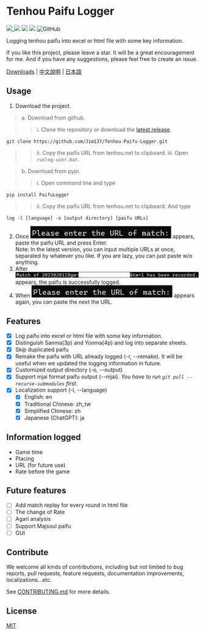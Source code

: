 # Tenhou Paifu Logger

[<img src="https://img.shields.io/pypi/v/PaifuLogger?style=plastic"> <img src="https://img.shields.io/pypi/wheel/PaifuLogger?style=plastic">](https://pypi.org/project/PaifuLogger/) [<img src="https://img.shields.io/github/stars/Jim137/Tenhou-Paifu-Logger?style=plastic">](https://github.com/Jim137/Tenhou-Paifu-Logger/) [<img src="https://img.shields.io/github/downloads/Jim137/Tenhou-Paifu-Logger/total?style=plastic">](https://github.com/Jim137/Tenhou-Paifu-Logger/releases) ![GitHub](https://img.shields.io/github/license/Jim137/Tenhou-Paifu-Logger?style=plastic)

Logging tenhou paifu into excel or html file with some key information.

If you like this project, please leave a star. It will be a great encouragement for me. And if you have any suggestions, please feel free to create an issue.

[Downloads](https://github.com/Jim137/Tenhou-Paifu-Logger/releases/latest) | [中文說明](https://github.com/Jim137/Tenhou-Paifu-Logger/blob/master/READMEs/README_zh.md) | [日本語](https://github.com/Jim137/Tenhou-Paifu-Logger/blob/master/READMEs/README_ja.md)

## Usage

1. Download the project.

  >a. Download from github.

  >>i. Clone the repository or download the [latest release](https://github.com/Jim137/Tenhou-Paifu-Logger/releases/latest).

    git clone https://github.com/Jim137/Tenhou-Paifu-Logger.git

  >>ii. Copy the paifu URL from tenhou.net to clipboard.
  >>iii. Open `runlog-user.bat`.
    
  >b. Download from pypi.

  >>i. Open command line and type

    pip install PaifuLogger

  >>ii. Copy the paifu URL from tenhou.net to clipboard. And type

    log -l [language] -o [output directory] [paifu URLs]

2. Once ![1675261153312](https://github.com/Jim137/Tenhou-Paifu-Logger/raw/master/READMEs/image/README/1675261153312.png) appears, paste the paifu URL and press Enter.\
Note: In the latest version, you can input multiple URLs at once, separated by whatever you like. If you are lazy, you can just paste w/o anything.
3. After ![1675264143738](https://github.com/Jim137/Tenhou-Paifu-Logger/raw/master/READMEs/image/README/1675264143738.png) appears, the paifu is successfully logged.
4. When ![1675261153312](https://github.com/Jim137/Tenhou-Paifu-Logger/raw/master/READMEs/image/README/1675261153312.png) appears again, you can paste the next the URL.

## Features
* [x] Log paifu into excel or html file with some key information.
* [x] Distinguish Sanma(3p) and Yonma(4p) and log into separate sheets.
* [x] Skip duplicated paifu
* [x] Remake the paifu with URL already logged (-r, --remake). It will be useful when we updated the logging information in future.
* [x] Customized output directory (-o, --output)
* [x] Support mjai format paifu output (--mjai). *You have to run `git pull --recurse-submodules` first*.
* [x] Localization support (-l, --language)
  * [x] English: en
  * [x] Traditional Chinese: zh_tw
  * [x] Simplified Chinese: zh
  * [x] Japanese (ChatGPT): ja

## Information logged

* Game time
* Placing
* URL (for future use)
* Rate before the game

## Future features

* [ ] Add match replay for every round in html file
* [ ] The change of Rate
* [ ] Agari analysis
* [ ] Support Majsoul paifu
* [ ] GUI

## Contribute
We welcome all kinds of contributions, including but not limited to bug reports, pull requests, feature requests, documentation improvements, localizations...etc.

See [CONTRIBUTING.md](https://github.com/Jim137/Tenhou-Paifu-Logger/blob/master/CONTRIBUTING.md) for more details.

## License

[MIT](LICENSE)
